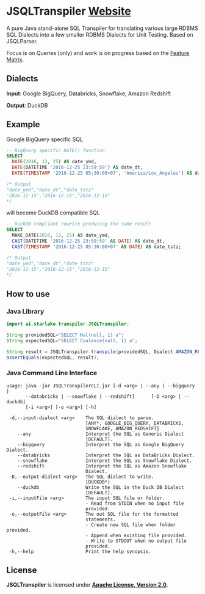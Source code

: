 # JSQLTranspiler [Website](https://starlake-ai.com/JSQLTranspiler)

A pure Java stand-alone SQL Transpiler for translating various large RDBMS SQL Dialects into a few smaller RDBMS Dialects for Unit Testing. Based on JSQLParser.

Focus is on Queries (only) and work is on progress based on the [Feature Matrix](src/main/resources/doc/JSQLTranspiler.ods).

## Dialects

**Input**: Google BigQuery, Databricks, Snowflake, Amazon Redshift

**Output**: DuckDB

## Example

Google BigQuery specific SQL

```sql
-- BigQuery specific DATE() function
SELECT
  DATE(2016, 12, 25) AS date_ymd,
  DATE(DATETIME '2016-12-25 23:59:59') AS date_dt,
  DATE(TIMESTAMP '2016-12-25 05:30:00+07', 'America/Los_Angeles') AS date_tstz;

/* Output
"date_ymd","date_dt","date_tstz"
"2016-12-15","2016-12-15","2016-12-15"
*/
```

will become DuckDB compatible SQL

```sql
-- DuckDB compliant rewrite producing the same result
SELECT
  MAKE_DATE(2016, 12, 25) AS date_ymd,
  CAST(DATETIME '2016-12-25 23:59:59' AS DATE) AS date_dt,
  CAST(TIMESTAMP '2016-12-25 05:30:00+07' AS DATE) AS date_tstz;

/* Output
"date_ymd","date_dt","date_tstz"
"2016-12-15","2016-12-15","2016-12-15"
*/
```


## How to use

### Java Library

```java
import ai.starlake.transpiler.JSQLTranspiler;

String providedSQL="SELECT Nvl(null, 1) a";
String expectedSQL="SELECT Coalesce(null, 1) a";

String result = JSQLTranspiler.transpile(providedSQL, Dialect.AMAZON_REDSHIFT);
assertEquals(expectedSQL, result);
```

### Java Command Line Interface
```text
usage: java -jar JSQLTranspilerCLI.jar [-d <arg> | --any | --bigquery |
       --databricks | --snowflake | --redshift]      [-D <arg> | --duckdb]
       [-i <arg>] [-o <arg>] [-h]

 -d,--input-dialect <arg>    The SQL dialect to parse.
                             [ANY*, GOOGLE_BIG_QUERY, DATABRICKS,
                             SNOWFLAKE, AMAZON_REDSHIFT]
    --any                    Interpret the SQL as Generic Dialect
                             [DEFAULT].
    --bigquery               Interpret the SQL as Google BigQuery Dialect.
    --databricks             Interpret the SQL as DataBricks Dialect.
    --snowflake              Interpret the SQL as Snowflake Dialect.
    --redshift               Interpret the SQL as Amazon Snowflake
                             Dialect.
 -D,--output-dialect <arg>   The SQL dialect to write.
                             [DUCKDB*]
    --duckdb                 Write the SQL in the Duck DB Dialect
                             [DEFAULT].
 -i,--inputFile <arg>        The input SQL file or folder.
                             - Read from STDIN when no input file
                             provided.
 -o,--outputFile <arg>       The out SQL file for the formatted
                             statements.
                             - Create new SQL file when folder provided.
                             - Append when existing file provided.
                             - Write to STDOUT when no output file
                             provided.
 -h,--help                   Print the help synopsis.
```

## License

**JSQLTranspiler** is licensed under [**Apache License, Version 2.0**](https://www.apache.org/licenses/LICENSE-2.0).
